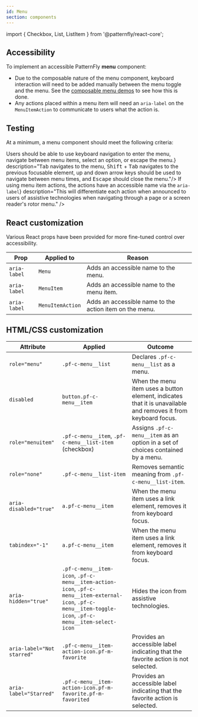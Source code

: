 ```yaml
---
id: Menu
section: components
---
```


import { Checkbox, List, ListItem } from '@patternfly/react-core';


## Accessibility

To implement an accessible PatternFly **menu** component:
- Due to the composable nature of the menu component, keyboard interaction will need to be added manually between the menu toggle and the menu. See the [composable menu demos](https://www.patternfly.org/v4/demos/composable-menu) to see how this is done.
- Any actions placed within a menu item will need an `aria-label` on the `MenuItemAction` to communicate to users what the action is.


## Testing

At a minimum, a menu component should meet the following criteria:

<List isPlain>
  <ListItem>
    <Checkbox id="menu-a11y-checkbox-1" label={<span>Users should be able to use keyboard navigation to enter the menu, navigate between menu items, select an option, or escape the menu.</span>} description="<span><kbd>Tab</kbd> navigates to the menu, <kbd>Shift</kbd> + <kbd>Tab</kbd> navigates to the previous focusable element, up and down arrow keys should be used to navigate between menu times, and <kbd>Escape</kbd> should close the menu."</span>/>
  </ListItem>
  <ListItem>
    <Checkbox id="menu-a11y-checkbox-2" label={<span>If using menu item actions, the actions have an accessible name via the <code className="ws-code">aria-label</code></span>} description="This will differentiate each action when announced to users of assistive technologies when navigating through a page or a screen reader's rotor menu." />
  </ListItem>
</List>


## React customization

Various React props have been provided for more fine-tuned control over accessibility.

| Prop | Applied to | Reason | 
|---|---|---|
| `aria-label` | `Menu` | Adds an accessible name to the menu. |
| `aria-label` | `MenuItem` | Adds an accessible name to the menu item. |
| `aria-label` | `MenuItemAction` | Adds an accessible name to the action item on the menu. |



## HTML/CSS customization
| Attribute | Applied | Outcome |
| -- | -- | -- |
| `role="menu"` | `.pf-c-menu__list` | Declares `.pf-c-menu__list` as a menu. |
| `disabled` | `button.pf-c-menu__item` | When the menu item uses a button element, indicates that it is unavailable and removes it from keyboard focus. |
| `role="menuitem"` | `.pf-c-menu__item`, `.pf-c-menu__list-item` (checkbox) | Assigns `.pf-c-menu__item` as an option in a set of choices contained by a menu. |
| `role="none"` | `.pf-c-menu__list-item` | Removes semantic meaning from `.pf-c-menu__list-item`. |
| `aria-disabled="true"` | `a.pf-c-menu__item` | When the menu item uses a link element, removes it from keyboard focus. |
| `tabindex="-1"` | `a.pf-c-menu__item` | When the menu item uses a link element, removes it from keyboard focus. |
| `aria-hidden="true"` | `.pf-c-menu__item-icon`, `.pf-c-menu__item-action-icon`, `.pf-c-menu__item-external-icon`, `.pf-c-menu__item-toggle-icon`, `.pf-c-menu__item-select-icon` | Hides the icon from assistive technologies. |
| `aria-label="Not starred"` | `.pf-c-menu__item-action-icon.pf-m-favorite` | Provides an accessible label indicating that the favorite action is not selected. |
| `aria-label="Starred"` | `.pf-c-menu__item-action-icon.pf-m-favorite.pf-m-favorited` | Provides an accessible label indicating that the favorite action is selected. |
